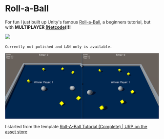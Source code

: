 # Roll-a-Ball

For fun I just built up Unity's famous [Roll-a-Ball](https://learn.unity.com/project/roll-a-ball), a beginners tutorial, but with **MULTIPLAYER [(Netcode)](https://docs-multiplayer.unity3d.com/netcode/current/about/)!!!**

![](https://connect-prd-cdn.unity.com/20200716/learn/images/b7964159-e07f-45d4-bffb-953c7f3c9109_Project_introduction.png)


    Currently not polished and LAN only is available.
![](Screenshot1.png)

I started from the template [Roll-A-Ball Tutorial (Complete) | URP on the asset store](https://assetstore.unity.com/packages/essentials/tutorial-projects/roll-a-ball-tutorial-complete-urp-77198)